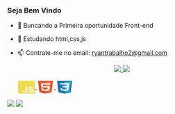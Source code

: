 ### Seja Bem Vindo


- 🔭 Buncando a Primeira oportunidade Front-end
- 🌱 Estudando html,css,js
- 📫 Contrate-me no email: ryantrabalho2@gmail.com

  <div align="center">
    <a href="https://github.com/ryanp2dev">
    <img height="160em" src="https://github-readme-stats.vercel.app/api?username=ryanp2dev&show_icons=true&theme=dracula&include_all_commits=true&count_private=true"/>
    <img height="160em" src="https://github-readme-stats.vercel.app/api/top-langs/?username=ryanp2dev&layout=compact&langs_count=7&theme=dracula"/>
  </div>

   <div style="display: inline_block;whith:200px"><br>
    <img align="center" alt="ryan-Js" height="30" width="40" src="https://raw.githubusercontent.com/devicons/devicon/master/icons/javascript/javascript-plain.svg">
    <img align="center" alt="ryan-HTML" height="30" width="40" src="https://raw.githubusercontent.com/devicons/devicon/master/icons/html5/html5-original.svg">
    <img align="center" alt="ryan-CSS" height="30" width="40" src="https://raw.githubusercontent.com/devicons/devicon/master/icons/css3/css3-original.svg">

  </div>


<div> 
  <a href="https://instagram.com/rafaballerini" target="_blank"><img src="https://img.shields.io/badge/-Instagram-%23E4405F?style=for-the-badge&logo=instagram&logoColor=white" target="_blank"></a>
  <a href="https://www.linkedin.com/in/rafaella-ballerini-45875016a" target="_blank"><img src="https://img.shields.io/badge/-LinkedIn-%230077B5?style=for-the-badge&logo=linkedin&logoColor=white" target="_blank"></a> 
 
  
 
</div>

